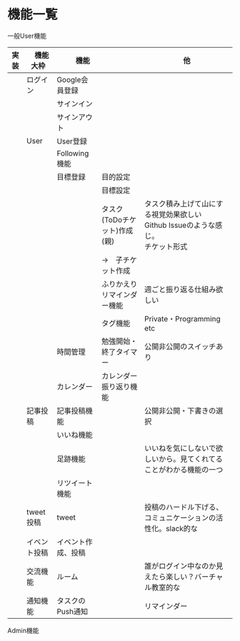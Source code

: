 # 機能一覧

一般User機能

| 実装 | 　機能大枠   | 　　機能        | 　                   | 他                                                    |
|----|---------|-------------|---------------------|------------------------------------------------------|
|    | ログイン    | Google会員登録  |                     |                                                      |
|    |         | サインイン       |                     |                                                      |
|    |         | サインアウト      |                     |                                                      |
|    | User    | User登録      |                     |                                                      |
|    |         | Following機能 |                     |                                                      |
|    | 　       | 目標登録        | 目的設定                |                                                      |
|    | 　       |             | 目標設定                |                                                      |
|    | 　       |             | タスク(ToDoチケット)作成　(親) | タスク積み上げて山にする視覚効果欲しい<br>Github Issueのような感じ。<br>チケット形式 |
|    |         |             | →　子チケット作成           |                                                      |
|    | 　       |             | ふりかえりリマインダー機能       | 週ごと振り返る仕組み欲しい                                        |
|    | 　       |             | タグ機能                | Private・Programming　etc                              |
|    |         | 時間管理        | 勉強開始・終了タイマー         | 公開非公開のスイッチあり                                         |
|    |         | カレンダー       | カレンダー振り返り機能         |                                                      |
|    | 記事投稿    | 記事投稿機能      |                     | 公開非公開・下書きの選択                                         |
|    |         | いいね機能       |                     |                                                      |
|    |         | 足跡機能        |                     | いいねを気にしないで欲しいから。見てくれてることがわかる機能の一つ                    |
|    |         | リツイート機能     |                     |                                                      |
|    | tweet投稿 | tweet       |                     | 投稿のハードル下げる、コミュニケーションの活性化。slack的な                     |
|    | イベント投稿  | イベント作成、投稿   |                     |                                                      |
|    | 交流機能    | ルーム         |                     | 誰がログイン中なのか見えたら楽しい？バーチャル教室的な                          |
| 　  | 通知機能    | タスクのPush通知  |                     |   リマインダー                                                   |


Admin機能
